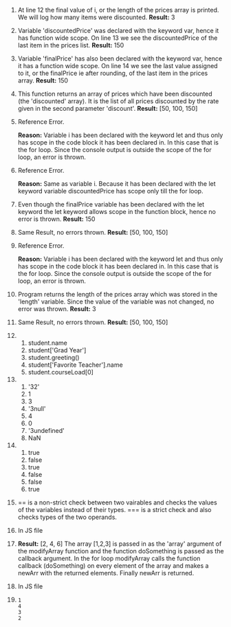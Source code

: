 1. At line 12 the final value of i, or the length of the prices array is printed. We will log how many items were discounted. **Result:** 3
2. Variable 'discountedPrice' was declared with the keyword var, hence it has function wide scope. On line 13 we see the discountedPrice of the last item in the prices list. **Result:** 150   
3. Variable 'finalPrice' has also been declared with the keyword var, hence it has a function wide scope. On line 14 we see the last value assigned to it, or the finalPrice ie after rounding, of the last item in the prices array. **Result:** 150
4. This function returns an array of prices which have been discounted (the 'discounted' array). It is the list of all prices discounted by the rate given in the second parameter 'discount'. **Result:** [50, 100, 150]
5. Reference Error.
   
   **Reason:** Variable i has been declared with the keyword let and thus only has scope in the code block it has been declared in. In this case that is the for loop. Since the console output is outside the scope of the for loop, an error is thrown.
6. Reference Error.
   
   **Reason:** Same as variable i. Because it has been declared with the let keyword variable discountedPrice has scope only till the for loop.
7. Even though the finalPrice variable has been declared with the let keyword the let keyword allows scope in the function block, hence no error is thrown. **Result:** 150
8. Same Result, no errors thrown. **Result:** [50, 100, 150]
9. Reference Error.
   
   **Reason:** Variable i has been declared with the keyword let and thus only has scope in the code block it has been declared in. In this case that is the for loop. Since the console output is outside the scope of the for loop, an error is thrown.
10. Program returns the length of the prices array which was stored in the 'length' variable. Since the value of the variable was not changed, no error was thrown. **Result:** 3
11. Same Result, no errors thrown. **Result:** [50, 100, 150]
12. 1. student.name
    2. student['Grad Year']
    3. student.greeting()
    4. student['Favorite Teacher'].name
    5. student.courseLoad[0]
13. 1. '32'
    2.  1
    3.  3
    4.  '3null'
    5.  4
    6.  0
    7.  '3undefined'
    8.  NaN
14. 1. true
    2. false
    3. true
    4. false
    5. false
    6. true
15. == is a non-strict check between two vairables and checks the values of the variables instead of their types. === is a strict check and also checks types of the two operands.
16. In JS file
17. **Result:** [2, 4, 6] The array [1,2,3] is passed in as the 'array' argument of the modifyArray function and the function doSomething is passed as the callback argument. In the for loop modifyArray calls the function callback (doSomething) on every element of the array and makes a newArr with the returned elements. Finally newArr is returned.
18. In JS file
19. ```
    1
    4
    3
    2
    ```
